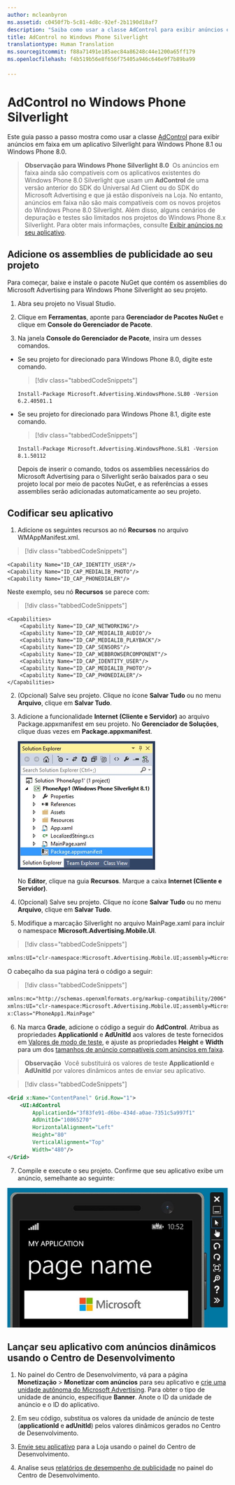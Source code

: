 ```yaml
---
author: mcleanbyron
ms.assetid: c0450f7b-5c81-4d8c-92ef-2b1190d18af7
description: "Saiba como usar a classe AdControl para exibir anúncios em faixa em um aplicativo Silverlight para Windows Phone 8.1 ou Windows Phone 8.0."
title: AdControl no Windows Phone Silverlight
translationtype: Human Translation
ms.sourcegitcommit: f88a71491e185aec84a86248c44e1200a65ff179
ms.openlocfilehash: f4b519b56e8f656f75405a946c646e9f7b89ba99

---
```


# <a name="adcontrol-in-windows-phone-silverlight"></a>AdControl no Windows Phone Silverlight

Este guia passo a passo mostra como usar a classe [AdControl](https://msdn.microsoft.com/library/windows/apps/hh524191.aspx) para exibir anúncios em faixa em um aplicativo Silverlight para Windows Phone 8.1 ou Windows Phone 8.0.

> **Observação para Windows Phone Silverlight 8.0**&nbsp;&nbsp;Os anúncios em faixa ainda são compatíveis com os aplicativos existentes do Windows Phone 8.0 Silverlight que usam um **AdControl** de uma versão anterior do SDK do Universal Ad Client ou do SDK do Microsoft Advertising e que já estão disponíveis na Loja. No entanto, anúncios em faixa não são mais compatíveis com os novos projetos do Windows Phone 8.0 Silverlight. Além disso, alguns cenários de depuração e testes são limitados nos projetos do Windows Phone 8.x Silverlight. Para obter mais informações, consulte [Exibir anúncios no seu aplicativo](display-ads-in-your-app.md#silverlight_support).

## <a name="add-the-advertising-assemblies-to-your-project"></a>Adicione os assemblies de publicidade ao seu projeto

Para começar, baixe e instale o pacote NuGet que contém os assemblies do Microsoft Advertising para Windows Phone Silverlight ao seu projeto.

1.  Abra seu projeto no Visual Studio.

2.  Clique em **Ferramentas**, aponte para **Gerenciador de Pacotes NuGet** e clique em **Console do Gerenciador de Pacote**.

3.  Na janela **Console do Gerenciador de Pacote**, insira um desses comandos.

  * Se seu projeto for direcionado para Windows Phone 8.0, digite este comando.

      > [!div class="tabbedCodeSnippets"]
      ```syntax
      Install-Package Microsoft.Advertising.WindowsPhone.SL80 -Version 6.2.40501.1
      ```

  * Se seu projeto for direcionado para Windows Phone 8.1, digite este comando.

      > [!div class="tabbedCodeSnippets"]
      ```syntax
      Install-Package Microsoft.Advertising.WindowsPhone.SL81 -Version 8.1.50112
      ```

    Depois de inserir o comando, todos os assemblies necessários do Microsoft Advertising para o Silverlight serão baixados para o seu projeto local por meio de pacotes NuGet, e as referências a esses assemblies serão adicionadas automaticamente ao seu projeto.

## <a name="code-your-app"></a>Codificar seu aplicativo


1.  Adicione os seguintes recursos ao nó **Recursos** no arquivo WMAppManifest.xml.

  > [!div class="tabbedCodeSnippets"]
  ``` syntax
  <Capability Name="ID_CAP_IDENTITY_USER"/>
  <Capability Name="ID_CAP_MEDIALIB_PHOTO"/>
  <Capability Name="ID_CAP_PHONEDIALER"/>
  ```

  Neste exemplo, seu nó **Recursos** se parece com:

  > [!div class="tabbedCodeSnippets"]
  ``` syntax
  <Capabilities>
      <Capability Name="ID_CAP_NETWORKING"/>
      <Capability Name="ID_CAP_MEDIALIB_AUDIO"/>
      <Capability Name="ID_CAP_MEDIALIB_PLAYBACK"/>
      <Capability Name="ID_CAP_SENSORS"/>
      <Capability Name="ID_CAP_WEBBROWSERCOMPONENT"/>
      <Capability Name="ID_CAP_IDENTITY_USER"/>
      <Capability Name="ID_CAP_MEDIALIB_PHOTO"/>
      <Capability Name="ID_CAP_PHONEDIALER"/>
  </Capabilities>
  ```

2.  (Opcional) Salve seu projeto. Clique no ícone **Salvar Tudo** ou no menu **Arquivo**, clique em **Salvar Tudo**.

3.  Adicione a funcionalidade **Internet (Cliente e Servidor)** ao arquivo Package.appxmanifest em seu projeto. No **Gerenciador de Soluções**, clique duas vezes em **Package.appxmanifest**.

    ![wp81silverlightmarkup\-solutionexplorer\-packageappxmanifest](images/13-b98c2a1a-69c3-4018-be0a-6ce010e703e7.jpg)

    No **Editor**, clique na guia **Recursos**. Marque a caixa **Internet (Cliente e Servidor)**.

4.  (Opcional) Salve seu projeto. Clique no ícone **Salvar Tudo** ou no menu **Arquivo**, clique em **Salvar Tudo**.

5.  Modifique a marcação Silverlight no arquivo MainPage.xaml para incluir o namespace **Microsoft.Advertising.Mobile.UI**.

  > [!div class="tabbedCodeSnippets"]
  ``` xml
  xmlns:UI="clr-namespace:Microsoft.Advertising.Mobile.UI;assembly=Microsoft.Advertising.Mobile.UI"
  ```

  O cabeçalho da sua página terá o código a seguir:

  > [!div class="tabbedCodeSnippets"]
  ``` xml
  xmlns:mc="http://schemas.openxmlformats.org/markup-compatibility/2006"
  xmlns:UI="clr-namespace:Microsoft.Advertising.Mobile.UI;assembly=Microsoft.Advertising.Mobile.UI"
  x:Class="PhoneApp1.MainPage"
  ```

6.  Na marca **Grade**, adicione o código a seguir do **AdControl**. Atribua as propriedades **ApplicationId** e **AdUnitId** aos valores de teste fornecidos em [Valores de modo de teste](test-mode-values.md), e ajuste as propriedades **Height** e **Width** para um dos [tamanhos de anúncio compatíveis com anúncios em faixa](supported-ad-sizes-for-banner-ads.md).

  > **Observação**&nbsp;&nbsp;Você substituirá os valores de teste **ApplicationId** e **AdUnitId** por valores dinâmicos antes de enviar seu aplicativo.

  > [!div class="tabbedCodeSnippets"]
  ``` xml
  <Grid x:Name="ContentPanel" Grid.Row="1">
      <UI:AdControl
          ApplicationId="3f83fe91-d6be-434d-a0ae-7351c5a997f1"
          AdUnitId="10865270"
          HorizontalAlignment="Left"
          Height="80"
          VerticalAlignment="Top"
          Width="480"/>
  </Grid>
  ```

7.  Compile e execute o seu projeto. Confirme que seu aplicativo exibe um anúncio, semelhante ao seguinte:

  ![wp81silverlight\-emulatorwithad](images/13-8db1492f-ae1d-439b-9b78-bed8e22fe996.jpg)

## <a name="release-your-app-with-live-ads-using-dev-center"></a>Lançar seu aplicativo com anúncios dinâmicos usando o Centro de Desenvolvimento

1.  No painel do Centro de Desenvolvimento, vá para a página **Monetização** &gt; **Monetizar com anúncios** para seu aplicativo e [crie uma unidade autônoma do Microsoft Advertising](../publish/monetize-with-ads.md). Para obter o tipo de unidade de anúncio, especifique **Banner**. Anote o ID da unidade de anúncio e o ID do aplicativo.

2.  Em seu código, substitua os valores da unidade de anúncio de teste (**applicationId** e **adUnitId**) pelos valores dinâmicos gerados no Centro de Desenvolvimento.

3.  [Envie seu aplicativo](../publish/app-submissions.md) para a Loja usando o painel do Centro de Desenvolvimento.

4.  Analise seus [relatórios de desempenho de publicidade](../publish/advertising-performance-report.md) no painel do Centro de Desenvolvimento.


 



<!--HONumber=Dec16_HO2-->


